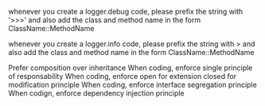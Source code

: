 whenever you create a logger.debug code, please prefix the string with '>>>' and also add the class and method name in the form ClassName::MethodName

whenever you create a logger.info code, please prefix the string with > and also add the class and method name in the form ClassName::MethodName

Prefer composition over inheritance
When coding, enforce single principle of responsability
When coding, enforce open for extension closed for modification principle
When coding, enforce interface segregation principle
When codign, enforce dependency injection principle